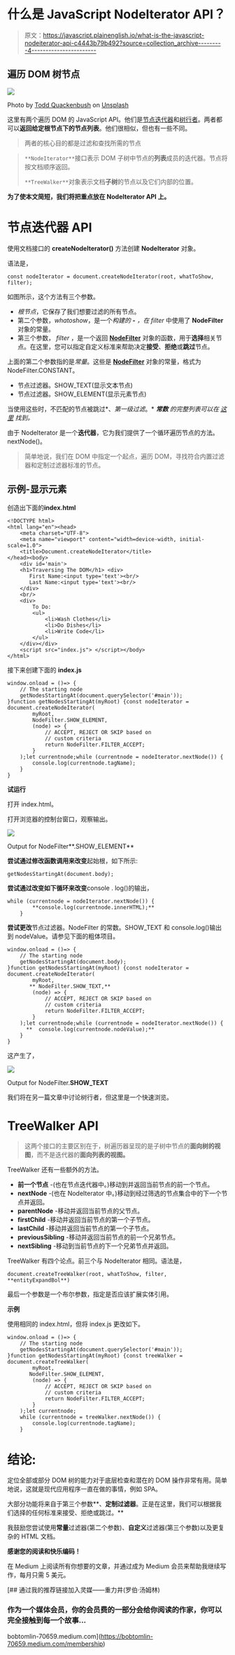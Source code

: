 # 什么是 JavaScript NodeIterator API？

> 原文：<https://javascript.plainenglish.io/what-is-the-javascript-nodeiterator-api-c4443b79b492?source=collection_archive---------4----------------------->

## 遍历 DOM 树节点

![](img/3afda67844c2c2e4b030c9d8586ce51b.png)

Photo by [Todd Quackenbush](https://unsplash.com/@toddquackenbush?utm_source=unsplash&utm_medium=referral&utm_content=creditCopyText) on [Unsplash](https://unsplash.com/s/photos/tree?utm_source=unsplash&utm_medium=referral&utm_content=creditCopyText)

这里有两个遍历 DOM 的 JavaScript API。他们是[节点迭代器](https://developer.mozilla.org/en-US/docs/Web/API/NodeIterator)和[树行者](https://developer.mozilla.org/en-US/docs/Web/API/TreeWalker)。两者都可以**返回给定根节点下的节点列表**。他们很相似，但也有一些不同。

> 两者的核心目的都是过滤和查找所需的节点

> `**NodeIterator**`接口表示 DOM 子树中节点的**列表**成员的迭代器。节点将按文档顺序返回。
> 
> `**TreeWalker**`对象表示文档**子树**的节点以及它们内部的位置。

**为了使本文简短，我们将把重点放在 NodeIterator API 上。**

# 节点迭代器 API

使用文档接口的 **createNodeIterator()** 方法创建 **NodeIterator** 对象。

语法是，

```
const nodeIterator = document.createNodeIterator(root, whatToShow, filter);
```

如图所示，这个方法有三个参数。

*   *根节点*，它保存了我们想要过滤的所有节点。
*   第二个参数，*whatoshow*，是一个*构建的* ***-*** *，在 filter* 中使用了 **NodeFilter** 对象的常量。
*   第三个参数， *filter* ，是一个返回 [**NodeFilter**](https://developer.mozilla.org/en-US/docs/Web/API/NodeFilter) 对象的函数，用于**选择**相关节点。在这里，您可以指定自定义标准来帮助决定**接受**、**拒绝**或**跳过**节点。

上面的第二个参数指的是*常量*。这些是 [**NodeFilter**](https://developer.mozilla.org/en-US/docs/Web/API/NodeFilter) 对象的常量，格式为 NodeFilter.CONSTANT。

*   节点过滤器。SHOW_TEXT(显示文本节点)
*   节点过滤器。SHOW_ELEMENT(显示元素节点)

当使用这些时，不匹配的节点被跳过*、*第一级过滤*。* ***常数*** *的完整列表可以在* [*这里*](https://developer.mozilla.org/en-US/docs/Web/API/NodeIterator) *找到。*

由于 NodeIterator 是一个**迭代器**，它为我们提供了一个循环遍历节点的方法。nextNode()。

> 简单地说，我们在 DOM 中指定一个起点，遍历 DOM，寻找符合内置过滤器和定制过滤器标准的节点。

## 示例-显示元素

创造出下面的**index.html**

```
<!DOCTYPE html>
<html lang="en"><head>
    <meta charset="UTF-8">
    <meta name="viewport" content="width=device-width, initial-scale=1.0">
    <title>Document.createNodeIterator</title>
</head><body>
    <div id='main'>
    <h1>Traversing The DOM</h1> <div>
       First Name:<input type='text'><br/>
       Last Name:<input type='text'><br/>
    </div>
    <br/>
    <div>
        To Do:
        <ul>
            <li>Wash Clothes</li>
            <li>Do Dishes</li>
            <li>Write Code</li>
        </ul>
    </div></div>
    <script src="index.js"> </script></body>
</html>
```

接下来创建下面的 **index.js**

```
window.onload = ()=> {
    // The starting node
    getNodesStartingAt(document.querySelector('#main'));
}function getNodesStartingAt(myRoot) {const nodeIterator = document.createNodeIterator(
        myRoot,
        NodeFilter.SHOW_ELEMENT,
        (node) => {
            // ACCEPT, REJECT OR SKIP based on
            // custom criteria
            return NodeFilter.FILTER_ACCEPT;
        }
    );let currentnode;while (currentnode = nodeIterator.nextNode()) {
        console.log(currentnode.tagName);
    }
}
```

**试运行**

打开 index.html。

打开浏览器的控制台窗口，观察输出。

![](img/b69e7e727351a7e32e1a038a3f8e8ac3.png)

Output for NodeFilter**.SHOW_ELEMENT**

**尝试通过修改函数调用来改变**起始根，如下所示:

```
getNodesStartingAt(document.body);
```

**尝试通过改变如下循环来改变**console . log()的输出，

```
while (currentnode = nodeIterator.nextNode()) {
        **console.log(currentnode.innerHTML);**
    }
```

**尝试更改**节点过滤器。NodeFilter 的常数。SHOW_TEXT 和 console.log()输出到 nodeValue。请参见下面的粗体项目。

```
window.onload = ()=> {
    // The starting node
    getNodesStartingAt(document.body);
}function getNodesStartingAt(myRoot) {const nodeIterator = document.createNodeIterator(
        myRoot,
       ** NodeFilter.SHOW_TEXT,**
        (node) => {
            // ACCEPT, REJECT OR SKIP based on
            // custom criteria
            return NodeFilter.FILTER_ACCEPT;
        }
    );let currentnode;while (currentnode = nodeIterator.nextNode()) {
      **  console.log(currentnode.nodeValue);**
    }
}
```

这产生了，

![](img/0fb175b2af7975a314b8e829e8e05b75.png)

Output for NodeFilter.**SHOW_TEXT**

我们将在另一篇文章中讨论树行者，但这里是一个快速浏览。

# TreeWalker API

> 这两个接口的主要区别在于，树遍历器呈现的是子树中节点的**面向树的视图**，而不是迭代器的**面向列表的视图。**

TreeWalker 还有一些额外的方法。

*   **前一个节点** -(也在节点迭代器中。)移动到并返回当前节点的前一个节点。
*   **nextNode** -(也在 NodeIterator 中。)移动到经过筛选的节点集合中的下一个节点并返回。
*   **parentNode** -移动并返回当前节点的父节点。
*   **firstChild** -移动并返回当前节点的第一个子节点。
*   **lastChild** -移动并返回当前节点的第一个子节点。
*   **previousSibling** -移动并返回当前节点的前一个兄弟节点。
*   **nextSibling** -移动到当前节点的下一个兄弟节点并返回。

TreeWalker 有四个论点。前三个与 NodeIterator 相同。语法是，

```
document.createTreeWalker(root, whatToShow, filter, **entityExpandBol**)
```

最后一个参数是一个布尔参数，指定是否应该扩展实体引用。

**示例**

使用相同的 index.html，但将 index.js 更改如下。

```
window.onload = ()=> {
    // The starting node
    getNodesStartingAt(document.querySelector('#main'));
}function getNodesStartingAt(myRoot) {const treeWalker = document.createTreeWalker(
        myRoot,
       NodeFilter.SHOW_ELEMENT,
        (node) => {
            // ACCEPT, REJECT OR SKIP based on
            // custom criteria
            return NodeFilter.FILTER_ACCEPT;
        }
    );let currentnode;
    while (currentnode = treeWalker.nextNode()) {
        console.log(currentnode.tagName);
    } 
```

# 结论:

定位全部或部分 DOM 树的能力对于底层检查和潜在的 DOM 操作非常有用。简单地说，这就是现代应用程序一直在做的事情，例如 SPA。

大部分功能将来自于第三个参数**、**定制过滤器**。正是在这里，我们可以根据我们选择的任何标准来接受、拒绝或跳过。**

我鼓励您尝试使用**常量**过滤器(第二个参数)、**自定义**过滤器(第三个参数)以及更复杂的 HTML 文档。

**感谢您的阅读和快乐编码！**

在 Medium 上阅读所有你想要的文章，并通过成为 Medium 会员来帮助我继续写作，每月只需 5 美元。

[](https://bobtomlin-70659.medium.com/membership) [## 通过我的推荐链接加入灵媒——重力井(罗伯·汤姆林)

### 作为一个媒体会员，你的会员费的一部分会给你阅读的作家，你可以完全接触到每一个故事…

bobtomlin-70659.medium.com](https://bobtomlin-70659.medium.com/membership)